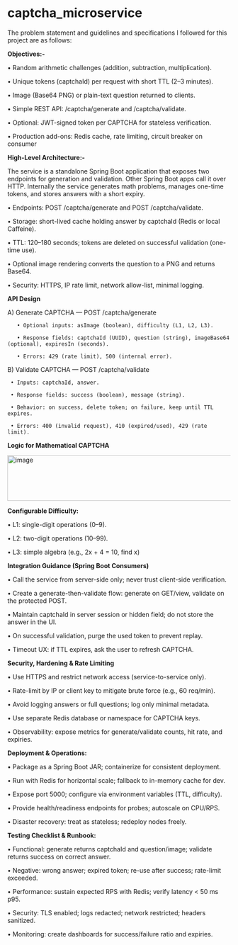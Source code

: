 ﻿# captcha_microservice

The problem statement and guidelines and specifications I followed for this project are as follows:

 <b>Objectives:-</b>
 
   • Random arithmetic challenges (addition, subtraction, multiplication).
   
   • Unique tokens (captchaId) per request with short TTL (2–3 minutes).
   
   • Image (Base64 PNG) or plain-text question returned to clients.
   
   • Simple REST API: /captcha/generate and /captcha/validate.
   
   • Optional: JWT-signed token per CAPTCHA for stateless verification.
   
   • Production add-ons: Redis cache, rate limiting, circuit breaker on consumer

   

 <b>High-Level Architecture:- </b>
 
 The service is a standalone Spring Boot application that exposes two endpoints for generation and validation.
 Other Spring Boot apps call it over HTTP. Internally the service generates math problems, manages one-time
 tokens, and stores answers with a short expiry.
 
   • Endpoints: POST /captcha/generate and POST /captcha/validate.
   
   • Storage: short-lived cache holding answer by captchaId (Redis or local Caffeine).
   
   • TTL: 120–180 seconds; tokens are deleted on successful validation (one-time use).
   
   • Optional image rendering converts the question to a PNG and returns Base64.
   
   • Security: HTTPS, IP rate limit, network allow-list, minimal logging.



 
 <b>API Design</b>
 
   A) Generate CAPTCHA — POST /captcha/generate
   
       • Optional inputs: asImage (boolean), difficulty (L1, L2, L3).
       
       • Response fields: captchaId (UUID), question (string), imageBase64 (optional), expiresIn (seconds).
       
       • Errors: 429 (rate limit), 500 (internal error).


 
   B) Validate CAPTCHA — POST /captcha/validate
   
     • Inputs: captchaId, answer.
     
     • Response fields: success (boolean), message (string).
     
     • Behavior: on success, delete token; on failure, keep until TTL expires.
     
     • Errors: 400 (invalid request), 410 (expired/used), 429 (rate limit).



  <b>Logic for Mathematical CAPTCHA</b>

  <img width="618" height="103" alt="image" src="https://github.com/user-attachments/assets/4e8db67c-e5cd-495c-ac53-2351cd9c8a3a" />



<b>Configurable Difficulty:</b>

   • L1: single-digit operations (0–9).
   
   • L2: two-digit operations (10–99).
   
   • L3: simple algebra (e.g., 2x + 4 = 10, find x)


<b>Integration Guidance (Spring Boot Consumers)</b>

 • Call the service from server-side only; never trust client-side verification.
 
 • Create a generate-then-validate flow: generate on GET/view, validate on the protected POST.
 
 • Maintain captchaId in server session or hidden field; do not store the answer in the UI.
 
 • On successful validation, purge the used token to prevent replay.
 
 • Timeout UX: if TTL expires, ask the user to refresh CAPTCHA.


 
 <b>Security, Hardening & Rate Limiting</b>
 
 • Use HTTPS and restrict network access (service-to-service only).
 
 • Rate-limit by IP or client key to mitigate brute force (e.g., 60 req/min).
 
 • Avoid logging answers or full questions; log only minimal metadata.
 
 • Use separate Redis database or namespace for CAPTCHA keys.
 
 • Observability: expose metrics for generate/validate counts, hit rate, and expiries.


 
 <b>Deployment & Operations:</b>
 
 • Package as a Spring Boot JAR; containerize for consistent deployment.
 
 • Run with Redis for horizontal scale; fallback to in-memory cache for dev.
 
 • Expose port 5000; configure via environment variables (TTL, difficulty).
 
 • Provide health/readiness endpoints for probes; autoscale on CPU/RPS.
 
 • Disaster recovery: treat as stateless; redeploy nodes freely.

 
 <b>Testing Checklist & Runbook:</b>
 
 • Functional: generate returns captchaId and question/image; validate returns success on correct answer.
 
 • Negative: wrong answer; expired token; re-use after success; rate-limit exceeded.
 
 • Performance: sustain expected RPS with Redis; verify latency < 50 ms p95.
 
 • Security: TLS enabled; logs redacted; network restricted; headers sanitized.
 
 • Monitoring: create dashboards for success/failure ratio and expiries.
